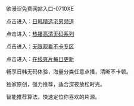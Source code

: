 欲漫涩免费网站入口-0710XE

点击进入：<a href="https://heiliaoll4qsx.pages.dev">日韩精选宅男频道</a>

点击进入：<a href="https://heiliaowt0d7p.pages.dev">热播高清无码系列</a>

点击进入：<a href="https://heiliaoga6s9v.pages.dev">无限观看不卡专区</a>

点击进入：<a href="https://heiliaoow5kzm.pages.dev">在线爽片每日更新</a>

畅享日韩无码体验，海量分类任意点播，清晰不卡顿。

独家原创，强力推荐，适合深夜放松时光。

智能推荐算法，快速定位你喜欢的片源。

<span style="display:none;">[Canonical link](https://github.com/yhn20250710/yhn12 )</span>
